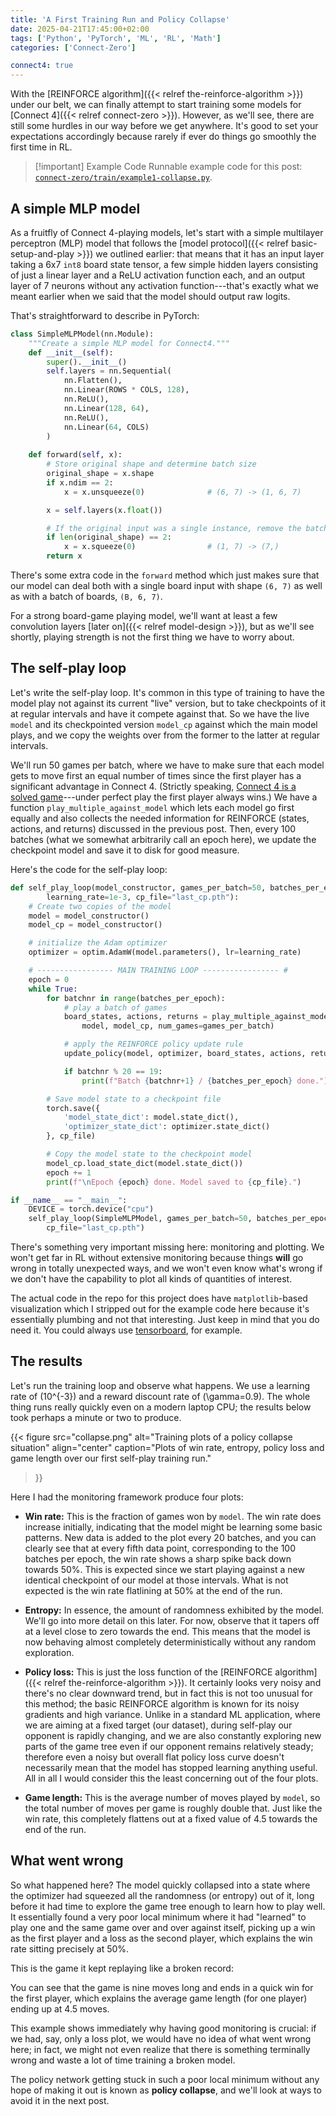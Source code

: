 ```yaml
---
title: 'A First Training Run and Policy Collapse'
date: 2025-04-21T17:45:00+02:00
tags: ['Python', 'PyTorch', 'ML', 'RL', 'Math']
categories: ['Connect-Zero']

connect4: true
---
```


With the [REINFORCE algorithm]({{< relref the-reinforce-algorithm >}}) under our belt,
we can finally attempt to start training some models for
[Connect 4]({{< relref connect-zero >}}).
However, as we'll see, there are still some hurdles in our way before we get anywhere.
It's good to set your expectations accordingly because rarely if ever do things go
smoothly the first time in RL.

> [!important] Example Code
> Runnable example code for this post:  
> [``connect-zero/train/example1-collapse.py``](https://github.com/c-f-h/connect-zero/blob/main/train/example1-collapse.py).


## A simple MLP model

As a fruitfly of Connect 4-playing models, let's start with a simple multilayer perceptron
(MLP) model that follows the [model protocol]({{< relref basic-setup-and-play >}}) we
outlined earlier: that means that it has an input layer taking a 6x7 `int8` board state
tensor, a few simple hidden layers consisting of just a linear layer and a ReLU activation
function each, and an output layer of 7 neurons without any activation function---that's
exactly what we meant earlier when we said that the model should output raw logits.

That's straightforward to describe in PyTorch:

```py
class SimpleMLPModel(nn.Module):
    """Create a simple MLP model for Connect4."""
    def __init__(self):
        super().__init__()
        self.layers = nn.Sequential(
            nn.Flatten(),
            nn.Linear(ROWS * COLS, 128),
            nn.ReLU(),
            nn.Linear(128, 64),
            nn.ReLU(),
            nn.Linear(64, COLS)
        )
    
    def forward(self, x):
        # Store original shape and determine batch size
        original_shape = x.shape
        if x.ndim == 2:
            x = x.unsqueeze(0)              # (6, 7) -> (1, 6, 7)

        x = self.layers(x.float())

        # If the original input was a single instance, remove the batch dimension
        if len(original_shape) == 2:
            x = x.squeeze(0)                # (1, 7) -> (7,)
        return x
```

There's some extra code in the ``forward`` method which just makes sure that our model can
deal both with a single board input with shape ``(6, 7)`` as well as with a batch of boards,
``(B, 6, 7)``.

For a strong board-game playing model, we'll want at least a few convolution layers
[later on]({{< relref model-design >}}),
but as we'll see shortly, playing strength is not the first thing we have to worry
about.

## The self-play loop

Let's write the self-play loop. It's common in this type of training to have the
model play not against its current "live" version, but to take checkpoints of it at
regular intervals and have it compete against that.
So we have the live ``model`` and its checkpointed version ``model_cp`` against which
the main model plays, and we copy the weights over from the former to the latter at
regular intervals.

We'll run 50 games per batch, where we have to make sure that each model gets to move
first an equal number of times since the first player has a significant advantage in
Connect 4. (Strictly speaking, [Connect 4 is a solved game](https://en.wikipedia.org/wiki/Connect_Four#Mathematical_solution)---under perfect play the first player always
wins.) We have a function ``play_multiple_against_model`` which lets each model go first
equally and also collects the needed information for REINFORCE (states, actions, and
returns) discussed in the previous post.
Then, every 100 batches (what we somewhat arbitrarily call an epoch here),
we update the checkpoint model and save it to disk for good measure.

Here's the code for the self-play loop:

```py
def self_play_loop(model_constructor, games_per_batch=50, batches_per_epoch=100,
        learning_rate=1e-3, cp_file="last_cp.pth"):
    # Create two copies of the model
    model = model_constructor()
    model_cp = model_constructor()

    # initialize the Adam optimizer
    optimizer = optim.AdamW(model.parameters(), lr=learning_rate)

    # ----------------- MAIN TRAINING LOOP ----------------- #
    epoch = 0
    while True:
        for batchnr in range(batches_per_epoch):
            # play a batch of games
            board_states, actions, returns = play_multiple_against_model(
                model, model_cp, num_games=games_per_batch)

            # apply the REINFORCE policy update rule
            update_policy(model, optimizer, board_states, actions, returns)

            if batchnr % 20 == 19:
                print(f"Batch {batchnr+1} / {batches_per_epoch} done.")

        # Save model state to a checkpoint file
        torch.save({
            'model_state_dict': model.state_dict(),
            'optimizer_state_dict': optimizer.state_dict()
        }, cp_file)

        # Copy the model state to the checkpoint model
        model_cp.load_state_dict(model.state_dict())
        epoch += 1
        print(f"\nEpoch {epoch} done. Model saved to {cp_file}.")

if __name__ == "__main__":
    DEVICE = torch.device("cpu")
    self_play_loop(SimpleMLPModel, games_per_batch=50, batches_per_epoch=100,
        cp_file="last_cp.pth")

```

There's something very important missing here: monitoring and plotting.
We won't get far in RL without extensive monitoring because things
**will** go wrong in totally unexpected ways, and we won't even know what's wrong if
we don't have the capability to plot all kinds of quantities of interest.

The actual code in the repo for this project does have ``matplotlib``-based
visualization which I stripped out for the example code here because it's essentially
plumbing and not that interesting. Just keep in mind that you do need it. You could
always use [tensorboard](https://www.tensorflow.org/tensorboard), for example.

## The results

Let's run the training loop and observe what happens. We use a learning rate of
\(10^{-3}\) and a reward discount rate of \(\gamma=0.9\).
The whole thing runs really quickly even on a modern laptop CPU; the results below
took perhaps a minute or two to produce.

{{< figure src="collapse.png" alt="Training plots of a policy collapse situation"
  align="center"
  caption="Plots of win rate, entropy, policy loss and game length over our first self-play training run."
>}}

Here I had the monitoring framework produce four plots:

- **Win rate:** This is the fraction of games won by ``model``.
  The win rate does increase initially, indicating that the model might be learning some
  basic patterns. New data is added to the plot every 20 batches, and you
  can clearly see that at every fifth data point, corresponding to the 100 batches per
  epoch, the win rate shows a sharp spike back down towards 50%. This is expected since
  we start playing against a new identical checkpoint of our model at those intervals.
  What is not expected is the win rate flatlining at 50% at the end of the run.

- **Entropy:** In essence, the amount of randomness exhibited by the model. We'll go
  into more detail on this later.
  For now, observe that it tapers off at a level close to zero towards the end.
  This means that the model is now behaving almost completely deterministically
  without any random exploration.

- **Policy loss:** This is just the loss function of the [REINFORCE algorithm]({{< relref
  the-reinforce-algorithm >}}). It certainly looks very noisy and there's no clear downward
  trend, but in fact this is not too unusual for this method; the basic REINFORCE algorithm
  is known for its noisy gradients and high variance. Unlike in a standard ML application,
  where we are aiming at a fixed target (our dataset), during self-play our opponent is
  rapidly changing, and we are also constantly exploring new parts of the game tree even
  if our opponent remains relatively steady; therefore even a noisy but overall flat policy
  loss curve doesn't necessarily mean that the model has stopped learning anything useful.
  All in all I would consider this the least concerning out of the four plots.

- **Game length:** This is the average number of moves played by ``model``,
  so the total number of moves per game is roughly double that. Just like the win rate, this
  completely flattens out at a fixed value of 4.5 towards the end of the run. 


## What went wrong

So what happened here? The model quickly collapsed into a state where the optimizer had
squeezed all the randomness (or entropy) out of it, long before it had time to explore the
game tree enough to learn how to play well. It essentially found a very poor local minimum
where it had "learned" to play one and the same game over and over against itself,
picking up a win as the first player and a loss as the second player, which explains
the win rate sitting precisely at 50%.

This is the game it kept replaying like a broken record:

<div id="game-container" class="connect4-container"
    data-human="-1" data-cpu="-1"
    data-movelist="[2, 2, 3, 2, 2, 2, 5, 2, 4]">
</div>

You can see that the game is nine moves long and ends in a quick win for the first player,
which explains the average game length (for one player) ending up at 4.5 moves.

This example shows immediately why having good monitoring is crucial: if we had, say,
only a loss plot, we would have no idea of what went wrong here; in fact, we might not
even realize that there is something terminally wrong and waste a lot of time training
a broken model.

The policy network getting stuck in such a poor local minimum without any hope of making
it out is known as **policy collapse**, and we'll look at ways to avoid it in the next post.
